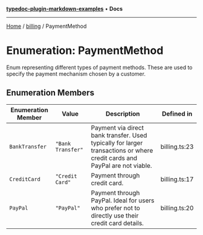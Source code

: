 [**typedoc-plugin-markdown-examples**](../../README.md) • **Docs**

***

[Home](../../README.md) / [billing](../README.md) / PaymentMethod

# Enumeration: PaymentMethod

Enum representing different types of payment methods.
These are used to specify the payment mechanism chosen by a customer.

## Enumeration Members

| Enumeration Member | Value | Description | Defined in |
| ------ | ------ | ------ | ------ |
| `BankTransfer` | `"Bank Transfer"` | Payment via direct bank transfer. Used typically for larger transactions or where credit cards and PayPal are not viable. | billing.ts:23 |
| `CreditCard` | `"Credit Card"` | Payment through credit card. | billing.ts:17 |
| `PayPal` | `"PayPal"` | Payment through PayPal. Ideal for users who prefer not to directly use their credit card details. | billing.ts:20 |

